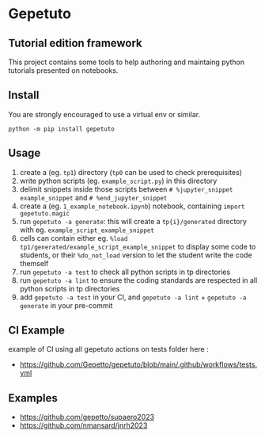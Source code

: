 # Gepetuto

## Tutorial edition framework

This project contains some tools to help authoring and maintaing python tutorials presented on notebooks.

## Install

You are strongly encouraged to use a virtual env or similar.
```
python -m pip install gepetuto
```

## Usage

1. create a (eg. `tp1`) directory (`tp0` can be used to check prerequisites)
2. write python scripts (eg. `example_script.py`) in this directory
3. delimit snippets inside those scripts between `# %jupyter_snippet example_snippet` and `# %end_jupyter_snippet`
4. create a (eg. `1_example_notebook.ipynb`) notebook, containing `import gepetuto.magic`
5. run `gepetuto -a generate`: this will create a `tp{i}/generated` directory with eg. `example_script_example_snippet`
6. cells can contain either eg. `%load tp1/generated/example_script_example_snippet` to display some code to students,
   or their `%do_not_load` version to let the student write the code themself
7. run `gepetuto -a test` to check all python scripts in tp directories
8. run `gepetuto -a lint` to ensure the coding standards are respected in all python scripts in tp directories
9. add `gepetuto -a test` in your CI, and `gepetuto -a lint` + `gepetuto -a generate` in your pre-commit

## CI Example

example of CI using all gepetuto actions on tests folder here :
- https://github.com/Gepetto/gepetuto/blob/main/.github/workflows/tests.yml

## Examples

- https://github.com/gepetto/supaero2023
- https://github.com/nmansard/jnrh2023
